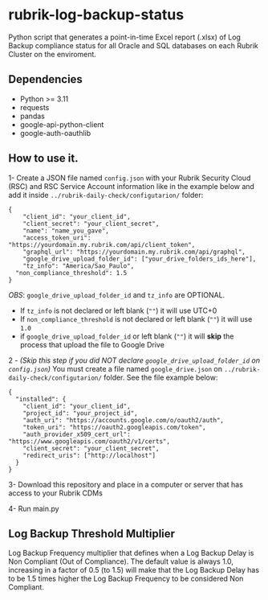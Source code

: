 # rubrik-log-backup-status

Python script that generates a point-in-time Excel report (.xlsx) of Log Backup compliance status for all Oracle and SQL databases on each Rubrik Cluster on the enviroment.

## Dependencies

- Python >= 3.11
- requests
- pandas
- google-api-python-client
- google-auth-oauthlib

## How to use it.

1- Create a JSON file named `config.json` with your Rubrik Security Cloud (RSC) and RSC Service Account information like in the example below and add it inside `../rubrik-daily-check/configutarion/` folder:

```
{
	"client_id": "your_client_id",
	"client_secret": "your_client_secret",
	"name": "name_you_gave",
	"access_token_uri": "https://yourdomain.my.rubrik.com/api/client_token",
	"graphql_url": "https://yourdomain.my.rubrik.com/api/graphql",
	"google_drive_upload_folder_id": ["your_drive_folders_ids_here"],
	"tz_info": "America/Sao_Paulo",
  "non_compliance_threshold": 1.5
}
```

_OBS_: `google_drive_upload_folder_id` and `tz_info` are OPTIONAL.

- If `tz_info` is not declared or left blank (`""`) it will use UTC+0
- If `non_compliance_threshold` is not declared or left blank (`""`) it will use `1.0`
- if `google_drive_upload_folder_id` or left blank (`""`) it will **skip** the process that upload the file to Google Drive

2 - _(Skip this step if you did NOT declare `google_drive_upload_folder_id` on `config.json`)_
You must create a file named `google_drive.json` on `../rubrik-daily-check/configutarion/` folder. See the file example below:

```
{
  "installed": {
    "client_id": "your_client_id",
    "project_id": "your_project_id",
    "auth_uri": "https://accounts.google.com/o/oauth2/auth",
    "token_uri": "https://oauth2.googleapis.com/token",
    "auth_provider_x509_cert_url": "https://www.googleapis.com/oauth2/v1/certs",
    "client_secret": "your_client_secret",
    "redirect_uris": ["http://localhost"]
  }
}
```

3- Download this repository and place in a computer or server that has access to your Rubrik CDMs

4- Run main.py

## Log Backup Threshold Multiplier

Log Backup Frequency multiplier that defines when a Log Backup Delay is Non Compliant (Out of Compliance).
The default value is always 1.0, increasing in a factor of 0.5 (to 1.5) will make that the Log Backup Delay has to be 1.5 times higher the Log Backup Frequency to be considered Non Compliant.
